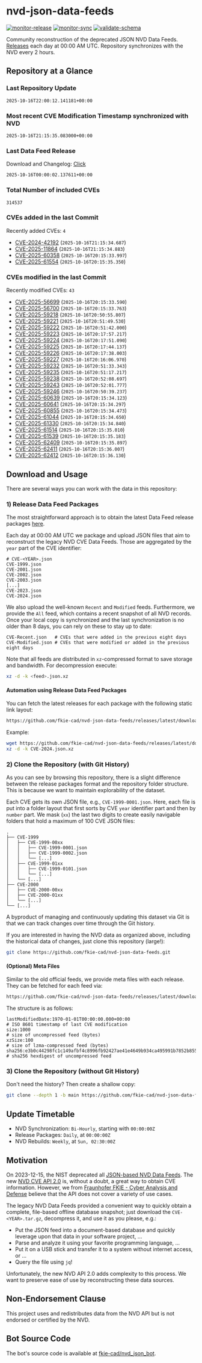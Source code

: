 # nvd-json-data-feeds

[![monitor-release](https://github.com/fkie-cad/nvd-json-data-feeds/actions/workflows/monitor_release.yml/badge.svg)](https://github.com/fkie-cad/nvd-json-data-feeds/actions/workflows/monitor_release.yml)
[![monitor-sync](https://github.com/fkie-cad/nvd-json-data-feeds/actions/workflows/monitor_sync.yml/badge.svg)](https://github.com/fkie-cad/nvd-json-data-feeds/actions/workflows/monitor_sync.yml)
[![validate-schema](https://github.com/fkie-cad/nvd-json-data-feeds/actions/workflows/validate_schema.yml/badge.svg)](https://github.com/fkie-cad/nvd-json-data-feeds/actions/workflows/validate_schema.yml)

Community reconstruction of the deprecated JSON NVD Data Feeds.
[Releases](https://github.com/fkie-cad/nvd-json-data-feeds/releases/latest) each day at 00:00 AM UTC.
Repository synchronizes with the NVD every 2 hours.

## Repository at a Glance

### Last Repository Update

```plain
2025-10-16T22:00:12.141181+00:00
```

### Most recent CVE Modification Timestamp synchronized with NVD

```plain
2025-10-16T21:15:35.083000+00:00
```

### Last Data Feed Release

Download and Changelog: [Click](https://github.com/fkie-cad/nvd-json-data-feeds/releases/latest)

```plain
2025-10-16T00:00:02.137611+00:00
```

### Total Number of included CVEs

```plain
314537
```

### CVEs added in the last Commit

Recently added CVEs: `4`

- [CVE-2024-42192](CVE-2024/CVE-2024-421xx/CVE-2024-42192.json) (`2025-10-16T21:15:34.687`)
- [CVE-2025-11864](CVE-2025/CVE-2025-118xx/CVE-2025-11864.json) (`2025-10-16T21:15:34.883`)
- [CVE-2025-60358](CVE-2025/CVE-2025-603xx/CVE-2025-60358.json) (`2025-10-16T20:15:33.997`)
- [CVE-2025-61554](CVE-2025/CVE-2025-615xx/CVE-2025-61554.json) (`2025-10-16T20:15:35.350`)


### CVEs modified in the last Commit

Recently modified CVEs: `43`

- [CVE-2025-56699](CVE-2025/CVE-2025-566xx/CVE-2025-56699.json) (`2025-10-16T20:15:33.590`)
- [CVE-2025-56700](CVE-2025/CVE-2025-567xx/CVE-2025-56700.json) (`2025-10-16T20:15:33.763`)
- [CVE-2025-59218](CVE-2025/CVE-2025-592xx/CVE-2025-59218.json) (`2025-10-16T20:50:55.807`)
- [CVE-2025-59221](CVE-2025/CVE-2025-592xx/CVE-2025-59221.json) (`2025-10-16T20:51:49.530`)
- [CVE-2025-59222](CVE-2025/CVE-2025-592xx/CVE-2025-59222.json) (`2025-10-16T20:51:42.000`)
- [CVE-2025-59223](CVE-2025/CVE-2025-592xx/CVE-2025-59223.json) (`2025-10-16T20:17:57.217`)
- [CVE-2025-59224](CVE-2025/CVE-2025-592xx/CVE-2025-59224.json) (`2025-10-16T20:17:51.090`)
- [CVE-2025-59225](CVE-2025/CVE-2025-592xx/CVE-2025-59225.json) (`2025-10-16T20:17:44.137`)
- [CVE-2025-59226](CVE-2025/CVE-2025-592xx/CVE-2025-59226.json) (`2025-10-16T20:17:38.003`)
- [CVE-2025-59227](CVE-2025/CVE-2025-592xx/CVE-2025-59227.json) (`2025-10-16T20:16:06.970`)
- [CVE-2025-59232](CVE-2025/CVE-2025-592xx/CVE-2025-59232.json) (`2025-10-16T20:51:33.343`)
- [CVE-2025-59235](CVE-2025/CVE-2025-592xx/CVE-2025-59235.json) (`2025-10-16T20:51:17.217`)
- [CVE-2025-59238](CVE-2025/CVE-2025-592xx/CVE-2025-59238.json) (`2025-10-16T20:52:08.697`)
- [CVE-2025-59243](CVE-2025/CVE-2025-592xx/CVE-2025-59243.json) (`2025-10-16T20:52:01.777`)
- [CVE-2025-59246](CVE-2025/CVE-2025-592xx/CVE-2025-59246.json) (`2025-10-16T20:50:39.237`)
- [CVE-2025-60639](CVE-2025/CVE-2025-606xx/CVE-2025-60639.json) (`2025-10-16T20:15:34.123`)
- [CVE-2025-60641](CVE-2025/CVE-2025-606xx/CVE-2025-60641.json) (`2025-10-16T20:15:34.297`)
- [CVE-2025-60855](CVE-2025/CVE-2025-608xx/CVE-2025-60855.json) (`2025-10-16T20:15:34.473`)
- [CVE-2025-61044](CVE-2025/CVE-2025-610xx/CVE-2025-61044.json) (`2025-10-16T20:15:34.650`)
- [CVE-2025-61330](CVE-2025/CVE-2025-613xx/CVE-2025-61330.json) (`2025-10-16T20:15:34.840`)
- [CVE-2025-61514](CVE-2025/CVE-2025-615xx/CVE-2025-61514.json) (`2025-10-16T20:15:35.010`)
- [CVE-2025-61539](CVE-2025/CVE-2025-615xx/CVE-2025-61539.json) (`2025-10-16T20:15:35.183`)
- [CVE-2025-62409](CVE-2025/CVE-2025-624xx/CVE-2025-62409.json) (`2025-10-16T20:15:35.897`)
- [CVE-2025-62411](CVE-2025/CVE-2025-624xx/CVE-2025-62411.json) (`2025-10-16T20:15:36.007`)
- [CVE-2025-62412](CVE-2025/CVE-2025-624xx/CVE-2025-62412.json) (`2025-10-16T20:15:36.130`)


## Download and Usage

There are several ways you can work with the data in this repository:

### 1) Release Data Feed Packages

The most straightforward approach is to obtain the latest Data Feed release packages [here](https://github.com/fkie-cad/nvd-json-data-feeds/releases/latest).

Each day at 00:00 AM UTC we package and upload JSON files that aim to reconstruct the legacy NVD CVE Data Feeds.
Those are aggregated by the `year` part of the CVE identifier:

```
# CVE-<YEAR>.json
CVE-1999.json
CVE-2001.json
CVE-2002.json
CVE-2003.json
[...]
CVE-2023.json
CVE-2024.json
```

We also upload the well-known `Recent` and `Modified` feeds.
Furthermore, we provide the `All` feed, which contains a recent snapshot of all NVD records.
Once your local copy is synchronized and the last synchronization is no older than 8 days, you can rely on these to stay up to date:

```plain
CVE-Recent.json   # CVEs that were added in the previous eight days
CVE-Modified.json # CVEs that were modified or added in the previous eight days
```

Note that all feeds are distributed in `xz`-compressed format to save storage and bandwidth.
For decompression execute:

```sh
xz -d -k <feed>.json.xz
```

#### Automation using Release Data Feed Packages

You can fetch the latest releases for each package with the following static link layout:

```sh
https://github.com/fkie-cad/nvd-json-data-feeds/releases/latest/download/CVE-<YEAR>.json.xz
```

Example:

```sh
wget https://github.com/fkie-cad/nvd-json-data-feeds/releases/latest/download/CVE-2024.json.xz
xz -d -k CVE-2024.json.xz
```

### 2) Clone the Repository (with Git History)

As you can see by browsing this repository, there is a slight difference between the release packages format and the repository folder structure.
This is because we want to maintain explorability of the dataset.

Each CVE gets its own JSON file, e.g., `CVE-1999-0001.json`.
Here, each file is put into a folder layout that first sorts by CVE `year` identifier part and then by `number` part.
We mask (`xx`) the last two digits to create easily navigable folders that hold a maximum of 100 CVE JSON files:

```plain
.
├── CVE-1999
│   ├── CVE-1999-00xx
│   │   ├── CVE-1999-0001.json
│   │   ├── CVE-1999-0002.json
│   │   └── [...]
│   ├── CVE-1999-01xx
│   │   ├── CVE-1999-0101.json
│   │   └── [...]
│   └── [...]
├── CVE-2000
│   ├── CVE-2000-00xx
│   ├── CVE-2000-01xx
│   └── [...]
└── [...]
```

A byproduct of managing and continuously updating this dataset via Git is that we can track changes over time through the Git history.

If you are interested in having the NVD data as organized above, including the historical data of changes, just clone this repository (large!):

```sh
git clone https://github.com/fkie-cad/nvd-json-data-feeds.git
```

#### (Optional) Meta Files

Similar to the old official feeds, we provide meta files with each release. They can be fetched for each feed via:

```sh
https://github.com/fkie-cad/nvd-json-data-feeds/releases/latest/download/CVE-<YEAR>.meta
```

The structure is as follows:

```plain
lastModifiedDate:1970-01-01T00:00:00.000+00:00                          # ISO 8601 timestamp of last CVE modification
size:1000                                                               # size of uncompressed feed (bytes)
xzSize:100                                                              # size of lzma-compressed feed (bytes)
sha256:e3b0c44298fc1c149afbf4c8996fb92427ae41e4649b934ca495991b7852b855 # sha256 hexdigest of uncompressed feed
```

### 3) Clone the Repository (without Git History)

Don't need the history? Then create a shallow copy:

```sh
git clone --depth 1 -b main https://github.com/fkie-cad/nvd-json-data-feeds.git
```


## Update Timetable

* NVD Synchronization: `Bi-Hourly`, starting with `00:00:00Z`
* Release Packages: `Daily`, at `00:00:00Z`
* NVD Rebuilds: `Weekly`, at `Sun, 02:30:00Z`


## Motivation

On 2023-12-15, the NIST deprecated all [JSON-based NVD Data Feeds](https://nvd.nist.gov/vuln/data-feeds#divRetirementBanner-1).
The new [NVD CVE API 2.0](https://nvd.nist.gov/developers/vulnerabilities) is, without a doubt, a great way to obtain CVE information.
However, we from [Fraunhofer FKIE - Cyber Analysis and Defense](https://www.fkie.fraunhofer.de/en/departments/cad.html) believe that the API does not cover a variety of use cases.

The legacy NVD Data Feeds provided a convenient way to quickly obtain a complete, file-based offline database snapshot; just download the `CVE-<YEAR>.tar.gz`, decompress it, and use it as you please, e.g.:

- Put the JSON feed into a document-based database and quickly leverage upon that data in your software project, ...
- Parse and analyze it using your favorite programming language, ...
- Put it on a USB stick and transfer it to a system without internet access, or ...
- Query the file using `jq`!

Unfortunately, the new NVD API 2.0 adds complexity to this process.
We want to preserve ease of use by reconstructing these data sources.

## Non-Endorsement Clause

This project uses and redistributes data from the NVD API but is not endorsed or certified by the NVD.

## Bot Source Code

The bot's source code is available at [fkie-cad/nvd\_json\_bot](https://github.com/fkie-cad/nvd_json_bot).